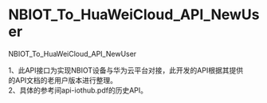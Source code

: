 # NBIOT_To_HuaWeiCloud_API_NewUser   
NBIOT_To_HuaWeiCloud_API_NewUser             
                                
1、此API接口为实现NBIOT设备与华为云平台对接，此开发的API根据其提供            
   的API文档的老用户版本进行整理。                                   
2、具体的参考间api-iothub.pdf的历史API。                                                                
                            
                                
    
          
                
           
         
    
      
      
    
    
    
  
      
                                          
                                   
   

